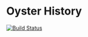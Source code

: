 # Oyster History

[![Build Status](https://travis-ci.com/alexnorton/oyster-history.svg?branch=master)](https://travis-ci.com/alexnorton/oyster-history)
